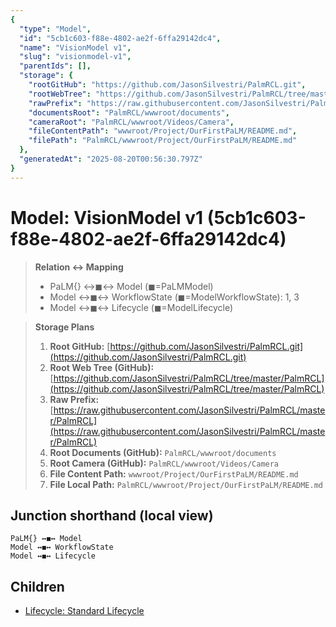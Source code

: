 ```yaml
---
{
  "type": "Model",
  "id": "5cb1c603-f88e-4802-ae2f-6ffa29142dc4",
  "name": "VisionModel v1",
  "slug": "visionmodel-v1",
  "parentIds": [],
  "storage": {
    "rootGitHub": "https://github.com/JasonSilvestri/PalmRCL.git",
    "rootWebTree": "https://github.com/JasonSilvestri/PalmRCL/tree/master/PalmRCL",
    "rawPrefix": "https://raw.githubusercontent.com/JasonSilvestri/PalmRCL/master/PalmRCL",
    "documentsRoot": "PalmRCL/wwwroot/documents",
    "cameraRoot": "PalmRCL/wwwroot/Videos/Camera",
    "fileContentPath": "wwwroot/Project/OurFirstPaLM/README.md",
    "filePath": "PalmRCL/wwwroot/Project/OurFirstPaLM/README.md"
  },
  "generatedAt": "2025-08-20T00:56:30.797Z"
}
---
```

# Model: VisionModel v1 (5cb1c603-f88e-4802-ae2f-6ffa29142dc4)

> **Relation ↔ Mapping**
> - PaLM{} ↔◼↔ Model  (◼=PaLMModel)
> - Model ↔◼↔ WorkflowState (◼=ModelWorkflowState): 1, 3
> - Model ↔◼↔ Lifecycle (◼=ModelLifecycle)

> **Storage Plans**
> 1. **Root GitHub:** [https://github.com/JasonSilvestri/PalmRCL.git](https://github.com/JasonSilvestri/PalmRCL.git)
> 2. **Root Web Tree (GitHub):** [https://github.com/JasonSilvestri/PalmRCL/tree/master/PalmRCL](https://github.com/JasonSilvestri/PalmRCL/tree/master/PalmRCL)
> 3. **Raw Prefix:** [https://raw.githubusercontent.com/JasonSilvestri/PalmRCL/master/PalmRCL](https://raw.githubusercontent.com/JasonSilvestri/PalmRCL/master/PalmRCL)
> 4. **Root Documents (GitHub):** `PalmRCL/wwwroot/documents`
> 5. **Root Camera (GitHub):** `PalmRCL/wwwroot/Videos/Camera`
> 6. **File Content Path:** `wwwroot/Project/OurFirstPaLM/README.md`
> 7. **File Local Path:** `PalmRCL/wwwroot/Project/OurFirstPaLM/README.md`

## Junction shorthand (local view)
```plaintext
PaLM{} ↔◼↔ Model
Model ↔◼↔ WorkflowState
Model ↔◼↔ Lifecycle
```

## Children
- [Lifecycle: Standard Lifecycle](/docs/palms/palm-demo-44b026db-ab7d-46c8-8d54-a2ff2d244c19/lifecycles/standard-lifecycle-3a4f9a77-3a4c-466f-b03d-0b93df5f17ed.md)
